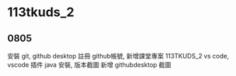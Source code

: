 # 113tkuds_2


## 0805
安裝 git, github desktop
註冊 github帳號, 新增課堂專案 113TKUDS_2
vs code, vscode 插件
java 安裝, 版本截圖
新增 githubdesktop 截圖